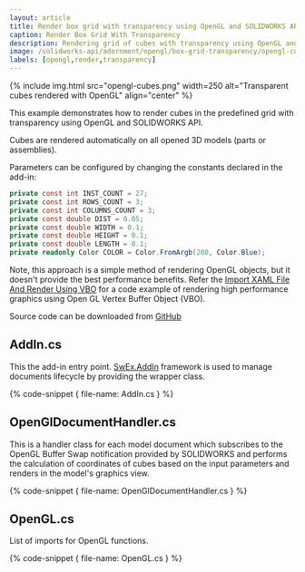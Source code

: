 ```yaml
---
layout: article
title: Render box grid with transparency using OpenGL and SOLIDWORKS API
caption: Render Box Grid With Transparency
description: Rendering grid of cubes with transparency using OpenGL and SOLIDWORKS API
image: /solidworks-api/adornment/opengl/box-grid-transparency/opengl-cubes.png
labels: [opengl,render,transparency]
---
```

{% include img.html src="opengl-cubes.png" width=250 alt="Transparent cubes rendered with OpenGL" align="center" %}

This example demonstrates how to render cubes in the predefined grid with transparency using OpenGL and SOLIDWORKS API.

Cubes are rendered automatically on all opened 3D models (parts or assemblies).

Parameters can be configured by changing the constants declared in the add-in:

~~~ cs
private const int INST_COUNT = 27;
private const int ROWS_COUNT = 3;
private const int COLUMNS_COUNT = 3;
private const double DIST = 0.05;
private const double WIDTH = 0.1;
private const double HEIGHT = 0.1;
private const double LENGTH = 0.1;
private readonly Color COLOR = Color.FromArgb(200, Color.Blue);
~~~

Note, this approach is a simple method of rendering OpenGL objects, but it doesn't provide the best performance benefits. Refer the [Import XAML File And Render Using VBO](/solidworks-api/adornment/opengl/vbo-xaml-importer/) for a code example of rendering high performance graphics using Open GL Vertex Buffer Object (VBO).

Source code can be downloaded from [GitHub](https://github.com/codestackdev/solidworks-api-examples/tree/master/swex/add-in/opengl/OpenGlBoxGrid)

## AddIn.cs

This the add-in entry point. [SwEx.AddIn](/labs/solidworks/swex/add-in/) framework is used to manage documents lifecycle by providing the wrapper class.

{% code-snippet { file-name: AddIn.cs } %}

## OpenGlDocumentHandler.cs

This is a handler class for each model document which subscribes to the OpenGL Buffer Swap notification provided by SOLIDWORKS and performs the calculation of coordinates of cubes based on the input parameters and renders in the model's graphics view.

{% code-snippet { file-name: OpenGlDocumentHandler.cs } %}

## OpenGL.cs

List of imports for OpenGL functions.

{% code-snippet { file-name: OpenGL.cs } %}
